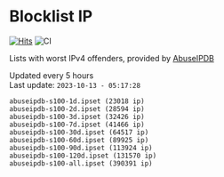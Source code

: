 # Blocklist IP

[![Hits](https://hits.seeyoufarm.com/api/count/incr/badge.svg?url=https%3A%2F%2Fgithub.com%2Fborestad%2Fblocklist-ip%2F&count_bg=%2379C83D&title_bg=%23555555&icon=&icon_color=%23E7E7E7&title=hits&edge_flat=false)](https://hits.seeyoufarm.com)  ![CI](https://img.shields.io/github/workflow/status/borestad/blocklist-ip/CI?style=flat-square)

Lists with worst IPv4 offenders, provided by [AbuseIPDB](https://www.abuseipdb.com/)

<!-- FOOTER-PLACEHOLDER -->
Updated every 5 hours<br>
Last update: `2023-10-13 - 05:17:28`
```
abuseipdb-s100-1d.ipset (23018 ip)
abuseipdb-s100-2d.ipset (28594 ip)
abuseipdb-s100-3d.ipset (32426 ip)
abuseipdb-s100-7d.ipset (41466 ip)
abuseipdb-s100-30d.ipset (64517 ip)
abuseipdb-s100-60d.ipset (89925 ip)
abuseipdb-s100-90d.ipset (113924 ip)
abuseipdb-s100-120d.ipset (131570 ip)
abuseipdb-s100-all.ipset (390391 ip)
```
